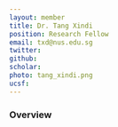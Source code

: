 ```yaml
---
layout: member
title: Dr. Tang Xindi 
position: Research Fellow
email: txd@nus.edu.sg
twitter:
github:
scholar: 
photo: tang_xindi.png
ucsf: 
---
```


### Overview
